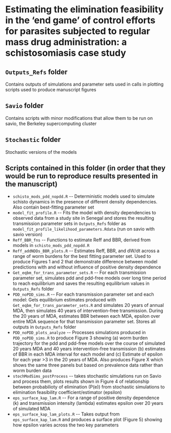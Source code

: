 # Estimating the elimination feasibility in the ‘end game’ of control efforts for parasites subjected to regular mass drug administration: a schistosomiasis case study  

## `Outputs_Refs` folder  
Contains outputs of simulations and parameter sets used in calls in plotting scripts used to produce manuscript figures  

## `Savio` folder  
Contains scripts with minor modifications that allow them to be run on savio, the Berkeley supercomputing cluster

## `Stochastic` folder  
Stochastic versions of the models 

## Scripts contained in this folder (in order that they would be run to reproduce results presented in the manuscript)  
+ `schisto_mods_pdd_nopdd.R` -- Deterministic models used to simulate schisto dynamics in the presence of different density dependencies. Also contain best-fitting parameter set   
+ `model_fit_profile.R` -- Fits the model with density dependencies to observed data from a study site in Senegal and stores the resulting transmission parameter sets in `Outputs_Refs` folder as `model_fit_profile_likelihood_parameters.Rdata` (run on savio with savio version)  
+ `Reff_BBR_fns` -- Functions to estimate Reff and BBR, derived from models in `schisto_mods_pdd_nopdd.R`  
+ `Reff_addNDDs_BBR_plots.R` -- Estimates Reff, BBR, and dW/dt across a range of worm burdens for the best fitting parameter set. Used to produce Figures 1 and 2 that demonstrate difference between model predictions with and without influence of positive density dependence  
+ `Get_eqbm_for_trans_parameter_sets.R` -- For each transmission parameter set, simulates pdd and pdd-free models over long time period to reach equilibrium and saves the resulting equilibrium values in `Outputs_Refs` folder  
+ `PDD_noPDD_sims.R` -- For each transmission parameter set and each model: Gets equilibrium estimates produced with `Get_eqbm_for_trans_parameter_sets.R` and simulates 20 years of annual MDA, then simulates 40 years of intervention-free transmission. During the 20 years of MDA, estimates BBR between each MDA, epsilon over entire MDA sequence for that transmission parameter set. Stores all outputs in `Outputs_Refs` folder  
+ `PDD_noPDD_plots_analyze` -- Processes simulations produced in `PDD_noPDD_sims.R` to produce Figure 3 showing (a) worm burden trajectory for the pdd and pdd-free models over the course of simulated 20 years MDA and 40 years intervention-free transmission (b) estimates of BBR in each MDA interval for each model and (c) Estimate of epsilon for each year >3 in the 20 years of MDA. Also produces Figure X which shows the same three panels but based on prevalence data rather than worm burden data  
+ `stochModSims_postProcess` -- takes stochastic simulations run on Savio and process them, plots results shown in Figure 4 of relationship between probabilioty of elimination (P(e)) from stochastic simulations to elimination feasibility coefficient/estimator (epsilon)  
+ `eps_surface_kap_lam.R` -- For a range of positive density dependence (k) and transmission intensity (lambda) estimates epsilon over 20 years of simulated MDA  
+ `eps_surface_kap_lam_plots.R` -- Takes output from `eps_surface_kap_lam.R` and produces a surface plot (Figure 5) showing how epsilon varies across the two key parameters  
